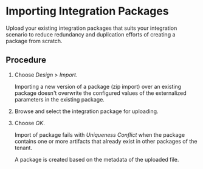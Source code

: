 <!-- loiob6a1a6169ab145aa8d647b2e21c54194 -->

# Importing Integration Packages

Upload your existing integration packages that suits your integration scenario to reduce redundancy and duplication efforts of creating a package from scratch.



## Procedure

1.  Choose *Design* \> *Import*.

    Importing a new version of a package \(zip import\) over an existing package doesn't overwrite the configured values of the externalized parameters in the existing package.

2.  Browse and select the integration package for uploading.

3.  Choose *OK*.

    Import of package fails with *Uniqueness Conflict* when the package contains one or more artifacts that already exist in other packages of the tenant.

    A package is created based on the metadata of the uploaded file.


